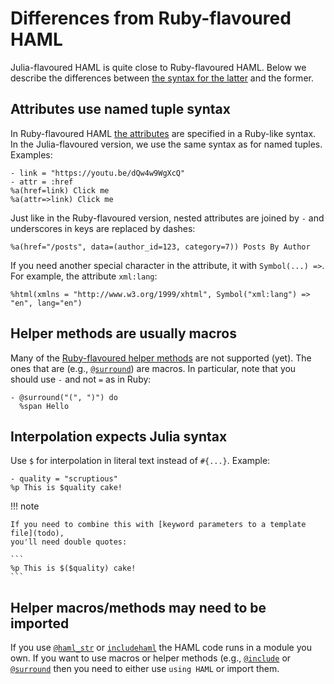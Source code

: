 # Differences from Ruby-flavoured HAML

Julia-flavoured HAML is quite close to Ruby-flavoured HAML. Below
we describe the differences between [the syntax for the latter](http://haml.info/docs/yardoc/file.REFERENCE.html) and the former.

## Attributes use named tuple syntax

In Ruby-flavoured HAML [the attributes](http://haml.info/docs/yardoc/file.REFERENCE.html#attributes)
are specified in a Ruby-like syntax. In the Julia-flavoured version, we
use the same syntax as for named tuples. Examples:

```
- link = "https://youtu.be/dQw4w9WgXcQ"
- attr = :href
%a(href=link) Click me
%a(attr=>link) Click me
```

Just like in the Ruby-flavoured version, nested attributes are joined by `-` and
underscores in keys are replaced by dashes:

```
%a(href="/posts", data=(author_id=123, category=7)) Posts By Author
```

If you need another special character in the attribute, it with `Symbol(...) =>`.
For example, the attribute `xml:lang`:

```
%html(xmlns = "http://www.w3.org/1999/xhtml", Symbol("xml:lang") => "en", lang="en")
```

## Helper methods are usually macros

Many of the [Ruby-flavoured helper methods](http://haml.info/docs/yardoc/Haml/Helpers.html) are
not supported (yet). The ones that are (e.g., [`@surround`](@ref)) are
macros. In particular, note that you should use `-` and not `=` as in Ruby:

```
- @surround("(", ")") do
  %span Hello
```

## Interpolation expects Julia syntax

Use `$` for interpolation in literal text instead of `#{...}`. Example:

```
- quality = "scruptious"
%p This is $quality cake!
```

!!! note

    If you need to combine this with [keyword parameters to a template file](todo),
    you'll need double quotes:

    ```
    %p This is $($quality) cake!
    ```

## Helper macros/methods may need to be imported

If you use [`@haml_str`](@ref) or [`includehaml`](@ref) the HAML code runs in a
module you own. If you want to use macros or helper methods (e.g.,
[`@include`](@ref) or [`@surround`](@ref) then you need to either use `using
HAML` or import them.
